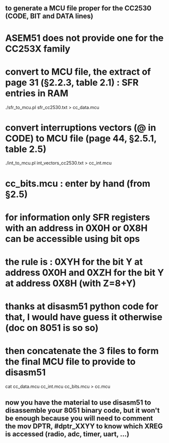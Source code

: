
## to generate a MCU file proper for the CC2530 (CODE, BIT and DATA lines)
# ASEM51 does not provide one for the CC253X family

# convert to MCU file, the extract of page 31 (§2.2.3, table 2.1) : SFR entries in RAM
./sfr_to_mcu.pl sfr_cc2530.txt > cc_data.mcu

# convert interruptions vectors (@ in CODE) to MCU file (page 44, §2.5.1, table 2.5)
./int_to_mcu.pl int_vectors_cc2530.txt > cc_int.mcu

# cc_bits.mcu : enter by hand (from §2.5)
# for information only SFR registers with an address in 0X0H or 0X8H can be accessible using bit ops
# the rule is : 0XYH for the bit Y at address 0X0H and 0XZH for the bit Y at address 0X8H (with Z=8+Y)
# thanks at disasm51 python code for that, I would have guess it otherwise (doc on 8051 is so so)

# then concatenate the 3 files to form the final MCU file to provide to disasm51
cat cc_data.mcu cc_int.mcu cc_bits.mcu > cc.mcu

## now you have the material to use disasm51 to disassemble your 8051 binary code, but it won't be enough because you will need to comment the mov DPTR, #dptr_XXYY to know which XREG is accessed (radio, adc, timer, uart, ...)


